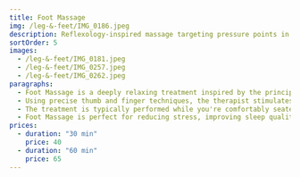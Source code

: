 ```yaml
---
title: Foot Massage
img: /leg-&-feet/IMG_0186.jpeg
description: Reflexology-inspired massage targeting pressure points in the feet to promote overall wellness.
sortOrder: 5
images:
  - /leg-&-feet/IMG_0181.jpeg
  - /leg-&-feet/IMG_0257.jpeg
  - /leg-&-feet/IMG_0262.jpeg
paragraphs:
  - Foot Massage is a deeply relaxing treatment inspired by the principles of reflexology, focusing on the many pressure points located in the feet that correspond to different areas of the body.
  - Using precise thumb and finger techniques, the therapist stimulates these points to encourage natural healing, improve circulation, and support overall balance. This type of massage not only soothes tired feet but can also alleviate tension throughout the entire body.
  - The treatment is typically performed while you're comfortably seated or reclining, making it a convenient option for a quick yet effective wellness boost. Whether you've been on your feet all day or simply need a moment of calm, this massage leaves you feeling grounded, refreshed, and recharged.
  - Foot Massage is perfect for reducing stress, improving sleep quality, and supporting your body’s internal systems—all through the simple, powerful care of your feet.
prices:
  - duration: "30 min"
    price: 40
  - duration: "60 min"
    price: 65
---
```



